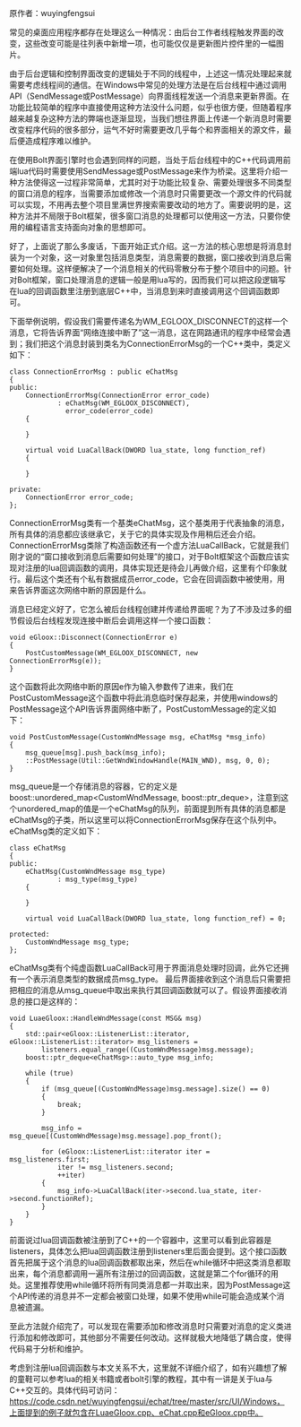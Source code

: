 原作者：wuyingfengsui

常见的桌面应用程序都存在处理这么一种情况：由后台工作者线程触发界面的改变，这些改变可能是往列表中新增一项，也可能仅仅是更新图片控件里的一幅图片。

由于后台逻辑和控制界面改变的逻辑处于不同的线程中，上述这一情况处理起来就需要考虑线程间的通信。在Windows中常见的处理方法是在后台线程中通过调用API（SendMessage或PostMessage）向界面线程发送一个消息来更新界面。在功能比较简单的程序中直接使用这种方法没什么问题，似乎也很方便，但随着程序越来越复杂这种方法的弊端也逐渐显现，当我们想往界面上传递一个新消息时需要改变程序代码的很多部分，运气不好时需要更改几乎每个和界面相关的源文件，最后便造成程序难以维护。

在使用Bolt界面引擎时也会遇到同样的问题，当处于后台线程中的C++代码调用前端lua代码时需要使用SendMessage或PostMessage来作为桥梁。这里将介绍一种方法使得这一过程非常简单，尤其时对于功能比较复杂、需要处理很多不同类型的窗口消息的程序，当需要添加或修改一个消息时只需要更改一个源文件的代码就可以实现，不用再去整个项目里满世界搜索需要改动的地方了。需要说明的是，这种方法并不局限于Bolt框架，很多窗口消息的处理都可以使用这一方法，只要你使用的编程语言支持面向对象的思想即可。

好了，上面说了那么多废话，下面开始正式介绍。这一方法的核心思想是将消息封装为一个对象，这一对象里包括消息类型，消息需要的数据，窗口接收到消息后需要如何处理。这样便解决了一个消息相关的代码零散分布于整个项目中的问题。针对Bolt框架，窗口处理消息的逻辑一般是用lua写的，因而我们可以把这段逻辑写在lua的回调函数里注册到底层C++中，当消息到来时直接调用这个回调函数即可。

下面举例说明，假设我们需要传递名为WM_EGLOOX_DISCONNECT的这样一个消息，它将告诉界面“网络连接中断了”这一消息，这在网路通讯的程序中经常会遇到；我们把这个消息封装到类名为ConnectionErrorMsg的一个C++类中，类定义如下：

```
class ConnectionErrorMsg : public eChatMsg
{
public:
    ConnectionErrorMsg(ConnectionError error_code)
            : eChatMsg(WM_EGLOOX_DISCONNECT), 
              error_code(error_code)
    {

    }

    virtual void LuaCallBack(DWORD lua_state, long function_ref)
    {

    }

private:
    ConnectionError error_code;
};
```
ConnectionErrorMsg类有一个基类eChatMsg，这个基类用于代表抽象的消息，所有具体的消息都应该继承它，关于它的具体实现及作用稍后还会介绍。ConnectionErrorMsg类除了构造函数还有一个虚方法LuaCallBack，它就是我们刚才说的“窗口接收到消息后需要如何处理”的接口，对于Bolt框架这个函数应该实现对注册的lua回调函数的调用，具体实现还是待会儿再做介绍，这里有个印象就行。最后这个类还有个私有数据成员error_code，它会在回调函数中被使用，用来告诉界面这次网络中断的原因是什么。

消息已经定义好了，它怎么被后台线程创建并传递给界面呢？为了不涉及过多的细节假设后台线程发现连接中断后会调用这样一个接口函数：

```
void eGloox::Disconnect(ConnectionError e)
{
    PostCustomMessage(WM_EGLOOX_DISCONNECT, new ConnectionErrorMsg(e));
}
```

这个函数将此次网络中断的原因e作为输入参数传了进来，我们在PostCustomMessage这个函数中将此消息临时保存起来，并使用windows的PostMessage这个API告诉界面网络中断了，PostCustomMessage的定义如下：

```
void PostCustomMessage(CustomWndMessage msg, eChatMsg *msg_info)
{
    msg_queue[msg].push_back(msg_info);
    ::PostMessage(Util::GetWndWindowHandle(MAIN_WND), msg, 0, 0);
}
```
msg_queue是一个存储消息的容器，它的定义是boost::unordered_map<CustomWndMessage, boost::ptr_deque<eChatMsg>>，注意到这个unordered_map的值是一个eChatMsg的队列，前面提到所有具体的消息都是eChatMsg的子类，所以这里可以将ConnectionErrorMsg保存在这个队列中。eChatMsg类的定义如下：

```
class eChatMsg
{
public:
    eChatMsg(CustomWndMessage msg_type)
            : msg_type(msg_type)
    {

    }

    virtual void LuaCallBack(DWORD lua_state, long function_ref) = 0;

protected:
    CustomWndMessage msg_type;
};
```

eChatMsg类有个纯虚函数LuaCallBack可用于界面消息处理时回调，此外它还拥有一个表示消息类型的数据成员msg_type。
最后界面接收到这个消息后只需要把把相应的消息从msg_queue中取出来执行其回调函数就可以了。假设界面接收消息的接口是这样的：

```
void LuaeGloox::HandleWndMessage(const MSG& msg)
{
    std::pair<eGloox::ListenerList::iterator, eGloox::ListenerList::iterator> msg_listeners = 
        listeners.equal_range((CustomWndMessage)msg.message);
    boost::ptr_deque<eChatMsg>::auto_type msg_info;

    while (true)
    {
        if (msg_queue[(CustomWndMessage)msg.message].size() == 0)
        {
            break;
        }

        msg_info = msg_queue[(CustomWndMessage)msg.message].pop_front();

        for (eGloox::ListenerList::iterator iter = msg_listeners.first;
            iter != msg_listeners.second;
            ++iter)
        {
            msg_info->LuaCallBack(iter->second.lua_state, iter->second.functionRef);
        }
    }
}
```

前面说过lua回调函数被注册到了C++的一个容器中，这里可以看到此容器是listeners，具体怎么把lua回调函数注册到listeners里后面会提到。这个接口函数首先把属于这个消息的lua回调函数都取出来，然后在while循环中把这类消息都取出来，每个消息都调用一遍所有注册过的回调函数，这就是第二个for循环的用处。这里推荐使用while循环将所有同类消息都一并取出来，因为PostMessage这个API传递的消息并不一定都会被窗口处理，如果不使用while可能会造成某个消息被遗漏。

至此方法就介绍完了，可以发现在需要添加和修改消息时只需要对消息的定义类进行添加和修改即可，其他部分不需要任何改动。这样就极大地降低了耦合度，使得代码易于分析和维护。

考虑到注册lua回调函数与本文关系不大，这里就不详细介绍了，如有兴趣想了解的童鞋可以参考lua的相关书籍或者bolt引擎的教程，其中有一讲是关于lua与C++交互的。具体代码可访问：https://code.csdn.net/wuyingfengsui/echat/tree/master/src/UI/Windows，上面提到的例子就包含在LuaeGloox.cpp、eChat.cpp和eGloox.cpp中。


